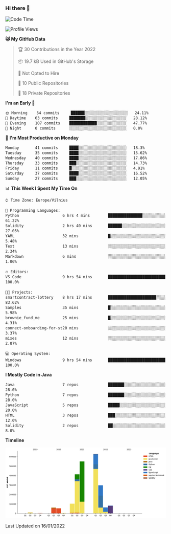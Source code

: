 ### Hi there 👋

<!--START_SECTION:waka-->
![Code Time](http://img.shields.io/badge/Code%20Time-537%20hrs%204%20mins-blue)

![Profile Views](http://img.shields.io/badge/Profile%20Views-0-blue)

**🐱 My GitHub Data** 

> 🏆 30 Contributions in the Year 2022
 > 
> 📦 19.7 kB Used in GitHub's Storage 
 > 
> 🚫 Not Opted to Hire
 > 
> 📜 10 Public Repositories 
 > 
> 🔑 18 Private Repositories  
 > 
**I'm an Early 🐤** 

```text
🌞 Morning    54 commits     ██████░░░░░░░░░░░░░░░░░░░   24.11% 
🌆 Daytime    63 commits     ███████░░░░░░░░░░░░░░░░░░   28.12% 
🌃 Evening    107 commits    ████████████░░░░░░░░░░░░░   47.77% 
🌙 Night      0 commits      ░░░░░░░░░░░░░░░░░░░░░░░░░   0.0%

```
📅 **I'm Most Productive on Monday** 

```text
Monday       41 commits     ████░░░░░░░░░░░░░░░░░░░░░   18.3% 
Tuesday      35 commits     ████░░░░░░░░░░░░░░░░░░░░░   15.62% 
Wednesday    40 commits     ████░░░░░░░░░░░░░░░░░░░░░   17.86% 
Thursday     33 commits     ███░░░░░░░░░░░░░░░░░░░░░░   14.73% 
Friday       11 commits     █░░░░░░░░░░░░░░░░░░░░░░░░   4.91% 
Saturday     37 commits     ████░░░░░░░░░░░░░░░░░░░░░   16.52% 
Sunday       27 commits     ███░░░░░░░░░░░░░░░░░░░░░░   12.05%

```


📊 **This Week I Spent My Time On** 

```text
⌚︎ Time Zone: Europe/Vilnius

💬 Programming Languages: 
Python                   6 hrs 4 mins        ███████████████░░░░░░░░░░   61.22% 
Solidity                 2 hrs 40 mins       ██████░░░░░░░░░░░░░░░░░░░   27.05% 
YAML                     32 mins             █░░░░░░░░░░░░░░░░░░░░░░░░   5.48% 
Text                     13 mins             ░░░░░░░░░░░░░░░░░░░░░░░░░   2.34% 
Markdown                 6 mins              ░░░░░░░░░░░░░░░░░░░░░░░░░   1.06%

🔥 Editors: 
VS Code                  9 hrs 54 mins       █████████████████████████   100.0%

🐱‍💻 Projects: 
smartcontract-lottery    8 hrs 17 mins       █████████████████████░░░░   83.62% 
Samples                  35 mins             █░░░░░░░░░░░░░░░░░░░░░░░░   5.98% 
brownie_fund_me          25 mins             █░░░░░░░░░░░░░░░░░░░░░░░░   4.31% 
connect-onboarding-for-st20 mins             ░░░░░░░░░░░░░░░░░░░░░░░░░   3.37% 
mixes                    12 mins             ░░░░░░░░░░░░░░░░░░░░░░░░░   2.07%

💻 Operating System: 
Windows                  9 hrs 54 mins       █████████████████████████   100.0%

```

**I Mostly Code in Java** 

```text
Java                     7 repos             ███████░░░░░░░░░░░░░░░░░░   28.0% 
Python                   7 repos             ███████░░░░░░░░░░░░░░░░░░   28.0% 
JavaScript               5 repos             █████░░░░░░░░░░░░░░░░░░░░   20.0% 
HTML                     3 repos             ███░░░░░░░░░░░░░░░░░░░░░░   12.0% 
Solidity                 2 repos             ██░░░░░░░░░░░░░░░░░░░░░░░   8.0%

```


**Timeline**

![Chart not found](https://raw.githubusercontent.com/BenasVolkovas/BenasVolkovas/main/charts/bar_graph.png) 


 Last Updated on 16/01/2022
<!--END_SECTION:waka-->
